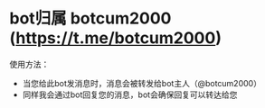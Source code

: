 # bot归属 botcum2000 (https://t.me/botcum2000)

使用方法：
- 当您给此bot发消息时，消息会被转发给bot主人（@botcum2000）
- 同样我会通过bot回复您的消息，bot会确保回复可以转达给您
